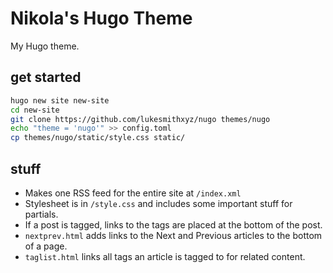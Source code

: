 # Nikola's Hugo Theme

My Hugo theme.

## get started

```sh
hugo new site new-site
cd new-site
git clone https://github.com/lukesmithxyz/nugo themes/nugo
echo "theme = 'nugo'" >> config.toml
cp themes/nugo/static/style.css static/
```

## stuff

- Makes one RSS feed for the entire site at `/index.xml`
- Stylesheet is in `/style.css` and includes some important stuff for partials.
- If a post is tagged, links to the tags are placed at the bottom of the post.
- `nextprev.html` adds links to the Next and Previous articles to the bottom of a page.
- `taglist.html` links all tags an article is tagged to for related content.
